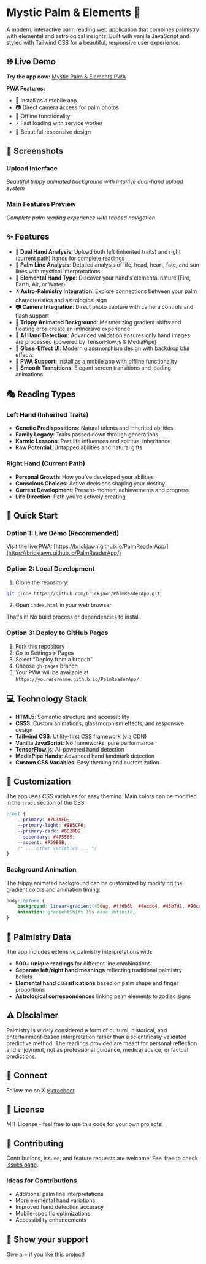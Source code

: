 # Mystic Palm & Elements 🌟

A modern, interactive palm reading web application that combines palmistry with elemental and astrological insights. Built with vanilla JavaScript and styled with Tailwind CSS for a beautiful, responsive user experience.

## 🌐 Live Demo

**Try the app now:** [Mystic Palm & Elements PWA](https://brickjawn.github.io/PalmReaderApp/)

**PWA Features:**
- 📱 Install as a mobile app
- 📷 Direct camera access for palm photos
- 🔄 Offline functionality
- ⚡ Fast loading with service worker
- 🎨 Beautiful responsive design

## 📸 Screenshots

### Upload Interface
*Beautiful trippy animated background with intuitive dual-hand upload system*

### Main Features Preview  
*Complete palm reading experience with tabbed navigation*

## ✨ Features

- **🔮 Dual Hand Analysis**: Upload both left (inherited traits) and right (current path) hands for complete readings
- **📝 Palm Line Analysis**: Detailed analysis of life, head, heart, fate, and sun lines with mystical interpretations
- **🌊 Elemental Hand Type**: Discover your hand's elemental nature (Fire, Earth, Air, or Water)
- **⭐ Astro-Palmistry Integration**: Explore connections between your palm characteristics and astrological sign
- **📷 Camera Integration**: Direct photo capture with camera controls and flash support
- **🎨 Trippy Animated Background**: Mesmerizing gradient shifts and floating orbs create an immersive experience
- **🤖 AI Hand Detection**: Advanced validation ensures only hand images are processed (powered by TensorFlow.js & MediaPipe)
- **💎 Glass-Effect UI**: Modern glassmorphism design with backdrop blur effects
- **📱 PWA Support**: Install as a mobile app with offline functionality
- **🔄 Smooth Transitions**: Elegant screen transitions and loading animations

## 🎭 Reading Types

### Left Hand (Inherited Traits)
- **Genetic Predispositions**: Natural talents and inherited abilities
- **Family Legacy**: Traits passed down through generations  
- **Karmic Lessons**: Past life influences and spiritual inheritance
- **Raw Potential**: Untapped abilities and natural gifts

### Right Hand (Current Path)
- **Personal Growth**: How you've developed your abilities
- **Conscious Choices**: Active decisions shaping your destiny
- **Current Development**: Present-moment achievements and progress
- **Life Direction**: Path you're actively creating

## 🚀 Quick Start

### Option 1: Live Demo (Recommended)
Visit the live PWA: [https://brickjawn.github.io/PalmReaderApp/](https://brickjawn.github.io/PalmReaderApp/)

### Option 2: Local Development
1. Clone the repository:
```bash
git clone https://github.com/brickjawn/PalmReaderApp.git
```

2. Open `index.html` in your web browser

That's it! No build process or dependencies to install.

### Option 3: Deploy to GitHub Pages
1. Fork this repository
2. Go to Settings > Pages
3. Select "Deploy from a branch"
4. Choose `gh-pages` branch
5. Your PWA will be available at `https://yourusername.github.io/PalmReaderApp/`

## 💻 Technology Stack

- **HTML5**: Semantic structure and accessibility
- **CSS3**: Custom animations, glassmorphism effects, and responsive design
- **Tailwind CSS**: Utility-first CSS framework (via CDN)
- **Vanilla JavaScript**: No frameworks, pure performance
- **TensorFlow.js**: AI-powered hand detection
- **MediaPipe Hands**: Advanced hand landmark detection
- **Custom CSS Variables**: Easy theming and customization

## 🎨 Customization

The app uses CSS variables for easy theming. Main colors can be modified in the `:root` section of the CSS:

```css
:root {
    --primary: #7C3AED;
    --primary-light: #8B5CF6;
    --primary-dark: #6D28D9;
    --secondary: #475569;
    --accent: #F59E0B;
    /* ... other variables ... */
}
```

### Background Animation
The trippy animated background can be customized by modifying the gradient colors and animation timing:

```css
body::before {
    background: linear-gradient(45deg, #ff6b6b, #4ecdc4, #45b7d1, #96ceb4, #feca57, #ff9ff3, #54a0ff);
    animation: gradientShift 15s ease infinite;
}
```

## 🔮 Palmistry Data

The app includes extensive palmistry interpretations with:
- **500+ unique readings** for different line combinations
- **Separate left/right hand meanings** reflecting traditional palmistry beliefs
- **Elemental hand classifications** based on palm shape and finger proportions
- **Astrological correspondences** linking palm elements to zodiac signs

## ⚠️ Disclaimer

Palmistry is widely considered a form of cultural, historical, and entertainment-based interpretation rather than a scientifically validated predictive method. The readings provided are meant for personal reflection and enjoyment, not as professional guidance, medical advice, or factual predictions.

## 📱 Connect

Follow me on X [@crocboot](https://twitter.com/crocboot)

## 📄 License

MIT License - feel free to use this code for your own projects!

## 🤝 Contributing

Contributions, issues, and feature requests are welcome! Feel free to check [issues page](https://github.com/yourusername/PalmReaderApp/issues).

### Ideas for Contributions
- Additional palm line interpretations
- More elemental hand variations
- Improved hand detection accuracy
- Mobile-specific optimizations
- Accessibility enhancements

## 🌟 Show your support

Give a ⭐️ if you like this project! 